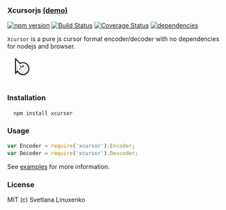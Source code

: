### Xcursorjs [(demo)](http://www.linuxenko.pro/xcursor/)

[![npm version](https://img.shields.io/npm/v/xcursor.svg)](https://www.npmjs.com/package/xcursor) [![Build Status](https://travis-ci.org/linuxenko/xcursor.svg?branch=master)](https://travis-ci.org/linuxenko/xcursor) [![Coverage Status](https://coveralls.io/repos/github/linuxenko/xcursor/badge.svg?branch=master)](https://coveralls.io/github/linuxenko/xcursor?branch=master) [![dependencies](https://david-dm.org/linuxenko/xcursor.svg)](https://github.com/linuxenko/xcursor/)

`Xcursor` is a pure js cursor format encoder/decoder with no dependencies for nodejs and browser.

[![screenshot](https://raw.githubusercontent.com/linuxenko/xcursor/master/examples/473216-23-11-2016-rec.gif)](http://www.linuxenko.pro/xcursor/) 


### Installation

```
  npm install xcursor
```

### Usage

```js
var Encoder = require('xcursor').Encoder;
var Decoder = require('xcursor').Descoder;
```

See [examples](https://github.com/linuxenko/xcursor/tree/master/examples) for more information.

### License

MIT (c) Svetlana Linuxenko
